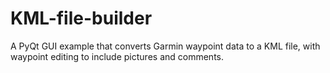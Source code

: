 # KML-file-builder
A PyQt GUI example that converts Garmin waypoint data to a KML file, with waypoint editing to include pictures and comments.
